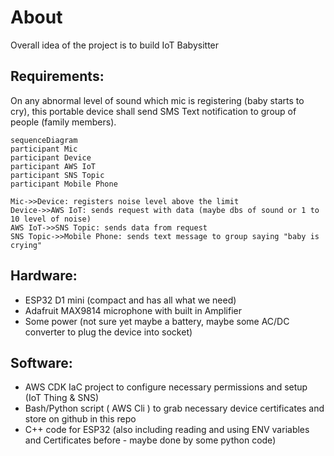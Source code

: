 # About

Overall idea of the project is to build IoT Babysitter

## Requirements:
On any abnormal level of sound which mic is registering (baby starts to cry),
this portable device shall send SMS Text notification to group of people
(family members).

```mermaid
sequenceDiagram
participant Mic
participant Device
participant AWS IoT
participant SNS Topic
participant Mobile Phone

Mic->>Device: registers noise level above the limit
Device->>AWS IoT: sends request with data (maybe dbs of sound or 1 to 10 level of noise) 
AWS IoT->>SNS Topic: sends data from request
SNS Topic->>Mobile Phone: sends text message to group saying "baby is crying"
```

## Hardware:
- ESP32 D1 mini (compact and has all what we need)
- Adafruit MAX9814 microphone with built in Amplifier
- Some power (not sure yet maybe a battery, maybe some AC/DC converter to plug the device into socket)

## Software:
- AWS CDK IaC project to configure necessary permissions and setup (IoT Thing & SNS)
- Bash/Python script ( AWS Cli ) to grab necessary device certificates and store on github in this repo
- C++ code for ESP32 (also including reading and using ENV variables and Certificates before - maybe done by some python code)

